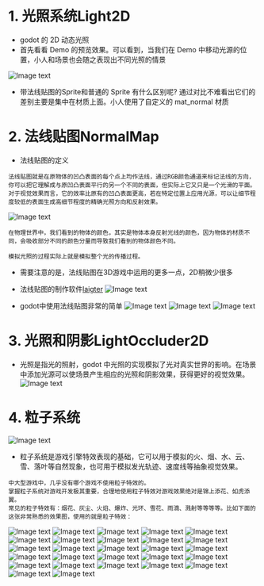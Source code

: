 # 1. 光照系统Light2D

- godot 的 2D 动态光照
- 首先看看 Demo 的预览效果。可以看到，当我们在 Demo 中移动光源的位置，小人和场景也会随之表现出不同光照的情景

![Image text](image/light1.gif)

- 带法线贴图的Sprite和普通的 Sprite 有什么区别呢? 通过对比不难看出它们的差别主要是集中在材质上面。小人使用了自定义的 mat_normal 材质

# 2. 法线贴图NormalMap

- 法线贴图的定义

```
法线贴图就是在原物体的凹凸表面的每个点上均作法线，通过RGB颜色通道来标记法线的方向，
你可以把它理解成与原凹凸表面平行的另一个不同的表面，但实际上它又只是一个光滑的平面。
对于视觉效果而言，它的效率比原有的凹凸表面更高，若在特定位置上应用光源，可以让细节程度较低的表面生成高细节程度的精确光照方向和反射效果。
```

![Image text](image/light2.jpg)

```
在物理世界中，我们看到的物体的颜色，其实是物体本身反射光线的颜色，因为物体的材质不同，会吸收部分不同的颜色分量而导致我们看到的物体颜色不同。

模拟光照的过程实际上就是模拟整个光的传播过程。
```

- 需要注意的是，法线贴图在3D游戏中运用的更多一点，2D稍微少很多

- 法线贴图的制作软件[laigter](https://github.com/azagaya/laigter)
  ![Image text](image/laigter.JPG)

- godot中使用法线贴图非常的简单
  ![Image text](image/set-normal-map.gif)
  ![Image text](image/light-settings.gif)
  ![Image text](image/simple-sprite-with-normal.gif)

# 3. 光照和阴影LightOccluder2D

- 光照是指光的照射，godot 中光照的实现模拟了光对真实世界的影响。在场景中添加光源可以使场景产生相应的光照和阴影效果，获得更好的视觉效果。
  ![Image text](image/light_shadow_main.png)

# 4. 粒子系统

![Image text](image/particle.gif)

- 粒子系统是游戏引擎特效表现的基础，它可以用于模拟的火、烟、水、云、雪、落叶等自然现象，也可用于模拟发光轨迹、速度线等抽象视觉效果。

```
中大型游戏中，几乎没有哪个游戏不使用粒子特效的。
掌握粒子系统对游戏开发极其重要，合理地使用粒子特效对游戏效果绝对是锦上添花、如虎添翼。
常见的粒子特效有：烟花、灰尘、火焰、爆炸、光环、雪花、雨滴、溅射等等等等。比如下面的这张非常熟悉的效果图，使用的就是粒子特效：
```

![Image text](image/particle1.png)
![Image text](image/particle2.png)
![Image text](image/particle3.png)
![Image text](image/particle4.png)
![Image text](image/particle5.png)
![Image text](image/particle6.png)
![Image text](image/particle7.png)
![Image text](image/particle8.png)
![Image text](image/particle9.png)
![Image text](image/particle10.png)
![Image text](image/particle11.png)
![Image text](image/particle12.png)
![Image text](image/particle13.png)
![Image text](image/particle14.png)
![Image text](image/particle15.png)
![Image text](image/particle16.png)
![Image text](image/particle17.png)
![Image text](image/particle18.png)
![Image text](image/particle19.png)
![Image text](image/particle20.png)
![Image text](image/particle21.png)
![Image text](image/particle22.png)
![Image text](image/particle23.png)
![Image text](image/particle24.png)
![Image text](image/particle25.png)
![Image text](image/particle26.png)
![Image text](image/particle27.png)
